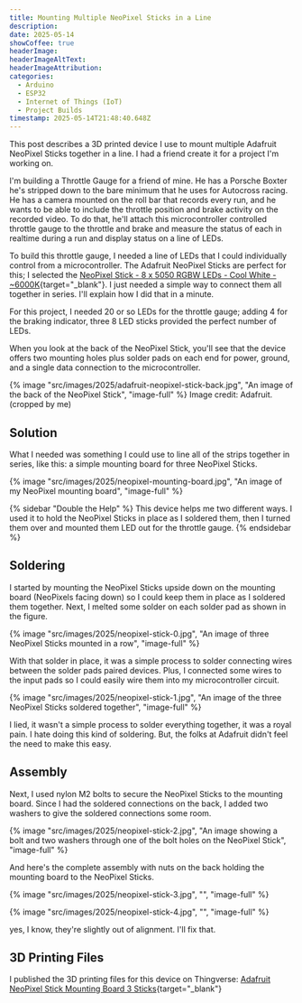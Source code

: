 ```yaml
---
title: Mounting Multiple NeoPixel Sticks in a Line
description: 
date: 2025-05-14
showCoffee: true
headerImage: 
headerImageAltText: 
headerImageAttribution: 
categories:
  - Arduino
  - ESP32
  - Internet of Things (IoT)
  - Project Builds
timestamp: 2025-05-14T21:48:40.648Z
---
```


This post describes a 3D printed device I use to mount multiple Adafruit NeoPixel Sticks together in a line. I had a friend create it for a project I'm working on.

I'm building a Throttle Gauge for a friend of mine. He has a Porsche Boxter he's stripped down to the bare minimum that he uses for Autocross racing. He has a camera mounted on the roll bar that records every run, and he wants to be able to include the throttle position and brake activity on the recorded video. To do that, he'll attach this microcontroller controlled throttle gauge to the throttle and brake and measure the status of each in realtime during a run and display status on a line of LEDs.

To build this throttle gauge, I needed a line of LEDs that I could individually control from a microcontroller. The Adafruit NeoPixel Sticks are perfect for this; I selected the [NeoPixel Stick - 8 x 5050 RGBW LEDs - Cool White - ~6000K](https://www.adafruit.com/product/2869){target="_blank"}. I just needed a simple way to connect them all together in series. I'll explain how I did that in a minute.

For this project, I needed 20 or so LEDs for the throttle gauge; adding 4 for the braking indicator, three 8 LED sticks provided the perfect number of LEDs. 

When you look at the back of the NeoPixel Stick, you'll see that the device offers two mounting holes plus solder pads on each end for power, ground, and a single data connection to the microcontroller.

{% image "src/images/2025/adafruit-neopixel-stick-back.jpg", "An image of the back of the NeoPixel Stick", "image-full" %}
Image credit: Adafruit. (cropped by me)

## Solution

What I needed was something I could use to line all of the strips together in series, like this: a simple mounting board for three NeoPixel Sticks.

{% image "src/images/2025/neopixel-mounting-board.jpg", "An image of my NeoPixel mounting board", "image-full" %}

{% sidebar "Double the Help" %}
This device helps me two different ways. I used it to hold the NeoPixel Sticks in place as I soldered them, then I turned them over and mounted them LED out for the throttle gauge.
{% endsidebar %}

## Soldering

I started by mounting the NeoPixel Sticks upside down on the mounting board (NeoPixels facing down) so I could keep them in place as I soldered them together. Next, I melted some solder on each solder pad as shown in the figure.

{% image "src/images/2025/neopixel-stick-0.jpg", "An image of three NeoPixel Sticks mounted in a row", "image-full" %}

With that solder in place, it was a simple process to solder connecting wires between the solder pads paired devices. Plus, I connected some wires to the input pads so I could easily wire them into my microcontroller circuit.

{% image "src/images/2025/neopixel-stick-1.jpg", "An image of the three NeoPixel Sticks soldered together", "image-full" %}

I lied, it wasn't a simple process to solder everything together, it was a royal pain. I hate doing this kind of soldering. But, the folks at Adafruit didn't feel the need to make this easy. 

## Assembly

Next, I used nylon M2 bolts to secure the NeoPixel Sticks to the mounting board. Since I had the soldered connections on the back, I added two washers to give the soldered connections some room.

{% image "src/images/2025/neopixel-stick-2.jpg", "An image showing a bolt and two washers through one of the bolt holes on the NeoPixel Stick", "image-full" %}

And here's the complete assembly with nuts on the back holding the mounting board to the NeoPixel Sticks.

{% image "src/images/2025/neopixel-stick-3.jpg", "", "image-full" %}

{% image "src/images/2025/neopixel-stick-4.jpg", "", "image-full" %}

yes, I know, they're slightly out of alignment. I'll fix that.

## 3D Printing Files

I published the 3D printing files for this device on Thingverse: [Adafruit NeoPixel Stick Mounting Board 3 Sticks](https://www.thingiverse.com/thing:7038224){target="_blank"}
